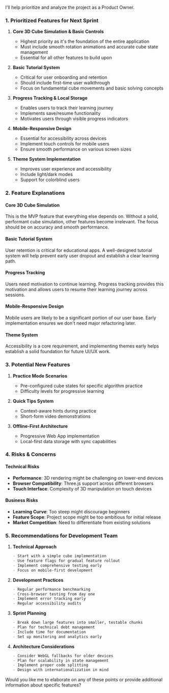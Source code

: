 I'll help prioritize and analyze the project as a Product Owner.

### 1. Prioritized Features for Next Sprint

1. **Core 3D Cube Simulation & Basic Controls**

    - Highest priority as it's the foundation of the entire application
    - Must include smooth rotation animations and accurate cube state management
    - Essential for all other features to build upon

2. **Basic Tutorial System**

    - Critical for user onboarding and retention
    - Should include first-time user walkthrough
    - Focus on fundamental cube movements and basic solving concepts

3. **Progress Tracking & Local Storage**

    - Enables users to track their learning journey
    - Implements save/resume functionality
    - Motivates users through visible progress indicators

4. **Mobile-Responsive Design**

    - Essential for accessibility across devices
    - Implement touch controls for mobile users
    - Ensure smooth performance on various screen sizes

5. **Theme System Implementation**
    - Improves user experience and accessibility
    - Include light/dark modes
    - Support for colorblind users

### 2. Feature Explanations

#### Core 3D Cube Simulation

This is the MVP feature that everything else depends on. Without a solid, performant cube
simulation, other features become irrelevant. The focus should be on accuracy and smooth
performance.

#### Basic Tutorial System

User retention is critical for educational apps. A well-designed tutorial system will help prevent
early user dropout and establish a clear learning path.

#### Progress Tracking

Users need motivation to continue learning. Progress tracking provides this motivation and allows
users to resume their learning journey across sessions.

#### Mobile-Responsive Design

Mobile users are likely to be a significant portion of our user base. Early implementation ensures
we don't need major refactoring later.

#### Theme System

Accessibility is a core requirement, and implementing themes early helps establish a solid
foundation for future UI/UX work.

### 3. Potential New Features

1. **Practice Mode Scenarios**

    - Pre-configured cube states for specific algorithm practice
    - Difficulty levels for progressive learning

2. **Quick Tips System**

    - Context-aware hints during practice
    - Short-form video demonstrations

3. **Offline-First Architecture**
    - Progressive Web App implementation
    - Local-first data storage with sync capabilities

### 4. Risks & Concerns

#### Technical Risks

- **Performance**: 3D rendering might be challenging on lower-end devices
- **Browser Compatibility**: Three.js support across different browsers
- **Touch Interface**: Complexity of 3D manipulation on touch devices

#### Business Risks

- **Learning Curve**: Too steep might discourage beginners
- **Feature Scope**: Project scope might be too ambitious for initial release
- **Market Competition**: Need to differentiate from existing solutions

### 5. Recommendations for Development Team

1. **Technical Approach**

    ```markdown
    - Start with a simple cube implementation
    - Use feature flags for gradual feature rollout
    - Implement comprehensive testing early
    - Focus on mobile-first development
    ```

2. **Development Practices**

    ```markdown
    - Regular performance benchmarking
    - Cross-browser testing from day one
    - Implement error tracking early
    - Regular accessibility audits
    ```

3. **Sprint Planning**

    ```markdown
    - Break down large features into smaller, testable chunks
    - Plan for technical debt management
    - Include time for documentation
    - Set up monitoring and analytics early
    ```

4. **Architecture Considerations**
    ```markdown
    - Consider WebGL fallbacks for older devices
    - Plan for scalability in state management
    - Implement proper code splitting
    - Design with internationalization in mind
    ```

Would you like me to elaborate on any of these points or provide additional information about
specific features?
